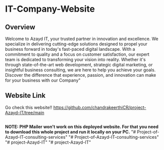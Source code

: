 # IT-Company-Website

## Overview

Welcome to Azayd IT, your trusted partner in innovation and excellence.
         We specialize in delivering cutting-edge solutions designed to propel your business forward in today's fast-paced digital landscape. 
         With a commitment to quality and a focus on customer satisfaction, our expert team is dedicated to transforming your vision into reality. 
         Whether it's through state-of-the-art web development, strategic digital marketing, or insightful business consulting, we are here to help you achieve your goals.
        Discover the difference that experience, passion, and innovation can make for your business with our Company"

## Website Link

Go check this website!!
https://github.com/chandrakeerthiCR/project-Azayd-IT/tree/main

##

__NOTE: PHP Mailer won't work on this deployed website. For that you need to download this whole project and run it locally on your PC.__
"# Project-of-Azayd-IT-consulting-services" 
"# Project-of-Azayd-IT-consulting-services" 
"# project-Azayd-IT" 
"# project-Azayd-IT" 

